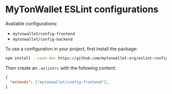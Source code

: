 # MyTonWallet ESLint configurations

Available configurations:

- `mytonwallet/config-frontend`
- `mytonwallet/config-backend`

To use a configuration in your project, first install the package:

```bash
npm install --save-dev https://github.com/mytonwallet-org/eslint-config-mytonwallet
```

Then create an `.eslintrc` with the following content:

```json
{
  "extends": ["mytonwallet/config-frontend"],
}
```

